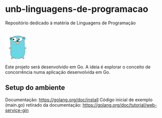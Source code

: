 # unb-linguagens-de-programacao

Repositório dedicado à matéria de Linguagens de Programação

<div style="display: inline_block"><br>
  <img align="center" alt="Go" height="80" width="80" src="https://raw.githubusercontent.com/devicons/devicon/master/icons/go/go-original.svg">
</div>

Este projeto será desenvolvido em Go.
A ideia é explorar o conceito de concorrência numa aplicação desenvolvida
em Go.

## Setup do ambiente

Documentação: https://golang.org/doc/install
Código inicial de exemplo (main.go) retirado da documentação: https://golang.org/doc/tutorial/web-service-gin
